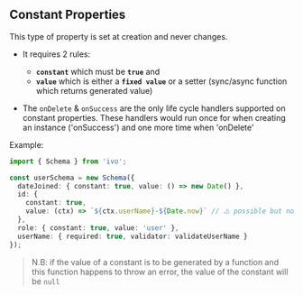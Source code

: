 ## Constant Properties

This type of property is set at creation and never changes.

- It requires 2 rules:

  - **`constant`** which must be **`true`** and
  - **`value`** which is either a **`fixed value`** or a setter (sync/async function which returns generated value)

- The `onDelete` & `onSuccess` are the only life cycle handlers supported on constant properties.
  These handlers would run once for when creating an instance ('onSuccess') and one more time when 'onDelete'

Example:

```ts
import { Schema } from 'ivo';

const userSchema = new Schema({
  dateJoined: { constant: true, value: () => new Date() },
  id: {
    constant: true,
    value: (ctx) => `${ctx.userName}-${Date.now}` // ⚠️ possible but not safe because it runs before values get validated
  },
  role: { constant: true, value: 'user' },
  userName: { required: true, validator: validateUserName }
});
```

> N.B: if the value of a constant is to be generated by a function and this function happens to throw an error, the value of the constant will be `null`
